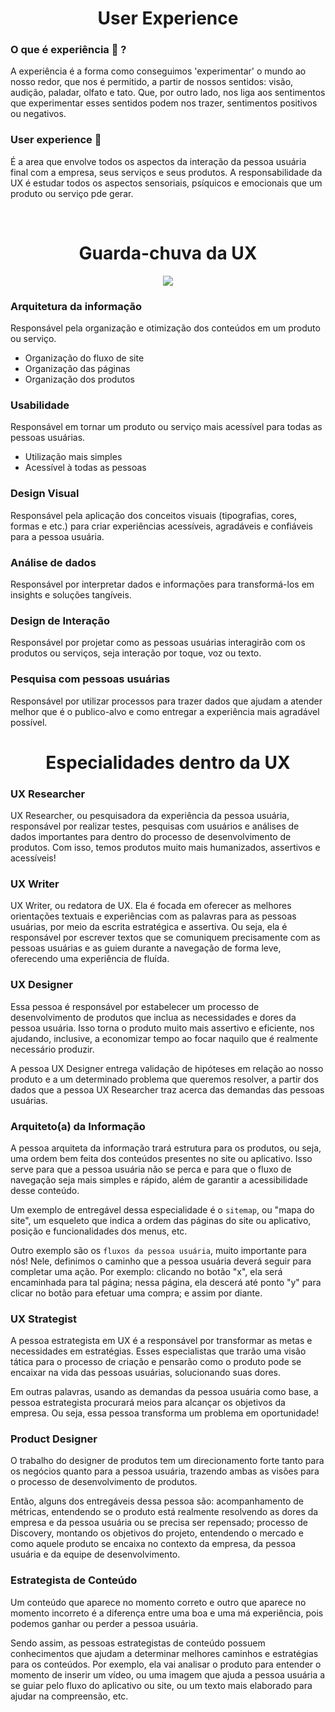<h1 align="center">
  User Experience
</h1>

### O que é experiência 🧠 ?

A experiência é a forma como conseguimos 'experimentar' o mundo ao nosso redor, que nos é permitido, a partir de nossos sentidos: visão, audição, paladar, olfato e tato. Que, por outro lado, nos liga aos sentimentos que experimentar esses sentidos podem nos trazer, sentimentos positivos ou negativos.

### User experience 👤
É a area que envolve todos os aspectos da interação da pessoa usuária final com a empresa, seus serviços e seus produtos. A responsabilidade da UX é estudar todos os aspectos sensoriais, psíquicos e emocionais que um produto ou serviço pde gerar.

<br>

<div align="center">
  <h1>Guarda-chuva da UX</h1> 
  <img alt"guarda-chuva da ux" src="https://www.alura.com.br/artigos/assets/ux-design-medos-e-insegurancas/img-02.jpg"/>
</div>

### Arquitetura da informação

Responsável pela organização e otimização dos conteúdos em um produto ou serviço.
<ul>
  <li>Organização do fluxo de site</li>
  <li>Organização das páginas</li>
  <li>Organização dos produtos</li>
</ul>

### Usabilidade

Responsável em tornar um produto ou serviço mais acessível para todas as pessoas usuárias.

<ul>
  <li>Utilização mais simples</li>
  <li>Acessível à todas as pessoas</li>
</ul>

### Design Visual

Responsável pela aplicação dos conceitos visuais (tipografias, cores, formas e etc.) para criar experiências acessíveis, agradáveis e confiáveis para a pessoa usuária.

### Análise de dados

Responsável por interpretar dados e informações para transformá-los em insights e soluções tangíveis.

### Design de Interação

Responsável por projetar como as pessoas usuárias interagirão com os produtos ou serviços, seja interação por toque, voz ou texto.

### Pesquisa com pessoas usuárias

Responsável por utilizar processos para trazer dados que ajudam a atender melhor que é o publico-alvo e como entregar a experiência mais agradável possível.

<h1 align="center"> Especialidades dentro da UX </h1>

### UX Researcher

UX Researcher, ou pesquisadora da experiência da pessoa usuária, responsável por realizar testes, pesquisas com usuários e análises de dados importantes para dentro do processo de desenvolvimento de produtos. Com isso, temos produtos muito mais humanizados, assertivos e acessíveis!

### UX Writer

UX Writer, ou redatora de UX. Ela é focada em oferecer as melhores orientações textuais e experiências com as palavras para as pessoas usuárias, por meio da escrita estratégica e assertiva. Ou seja, ela é responsável por escrever textos que se comuniquem precisamente com as pessoas usuárias e as guiem durante a navegação de forma leve, oferecendo uma experiência de fluída.

### UX Designer

Essa pessoa é responsável por estabelecer um processo de desenvolvimento de produtos que inclua as necessidades e dores da pessoa usuária. Isso torna o produto muito mais assertivo e eficiente, nos ajudando, inclusive, a economizar tempo ao focar naquilo que é realmente necessário produzir.

A pessoa UX Designer entrega validação de hipóteses em relação ao nosso produto e a um determinado problema que queremos resolver, a partir dos dados que a pessoa UX Researcher traz acerca das demandas das pessoas usuárias.

### Arquiteto(a) da Informação

A pessoa arquiteta da informação trará estrutura para os produtos, ou seja, uma ordem bem feita dos conteúdos presentes no site ou aplicativo. Isso serve para que a pessoa usuária não se perca e para que o fluxo de navegação seja mais simples e rápido, além de garantir a acessibilidade desse conteúdo.

Um exemplo de entregável dessa especialidade é o ``sitemap``, ou "mapa do site", um esqueleto que indica a ordem das páginas do site ou aplicativo, posição e funcionalidades dos menus, etc.

Outro exemplo são os ``fluxos da pessoa usuária``, muito importante para nós! Nele, definimos o caminho que a pessoa usuária deverá seguir para completar uma ação. Por exemplo: clicando no botão "x", ela será encaminhada para tal página; nessa página, ela descerá até ponto "y" para clicar no botão para efetuar uma compra; e assim por diante.

### UX Strategist

A pessoa estrategista em UX é a responsável por transformar as metas e necessidades em estratégias. Esses especialistas que trarão uma visão tática para o processo de criação e pensarão como o produto pode se encaixar na vida das pessoas usuárias, solucionando suas dores.

Em outras palavras, usando as demandas da pessoa usuária como base, a pessoa estrategista procurará meios para alcançar os objetivos da empresa. Ou seja, essa pessoa transforma um problema em oportunidade!

### Product Designer

O trabalho do designer de produtos tem um direcionamento forte tanto para os negócios quanto para a pessoa usuária, trazendo ambas as visões para o processo de desenvolvimento de produtos.

Então, alguns dos entregáveis dessa pessoa são: acompanhamento de métricas, entendendo se o produto está realmente resolvendo as dores da empresa e da pessoa usuária ou se precisa ser repensado; processo de Discovery, montando os objetivos do projeto, entendendo o mercado e como aquele produto se encaixa no contexto da empresa, da pessoa usuária e da equipe de desenvolvimento.

### Estrategista de Conteúdo

Um conteúdo que aparece no momento correto e outro que aparece no momento incorreto é a diferença entre uma boa e uma má experiência, pois podemos ganhar ou perder a pessoa usuária.

Sendo assim, as pessoas estrategistas de conteúdo possuem conhecimentos que ajudam a determinar melhores caminhos e estratégias para os conteúdos. Por exemplo, ela vai analisar o produto para entender o momento de inserir um vídeo, ou uma imagem que ajuda a pessoa usuária a se guiar pelo fluxo do aplicativo ou site, ou um texto mais elaborado para ajudar na compreensão, etc.
